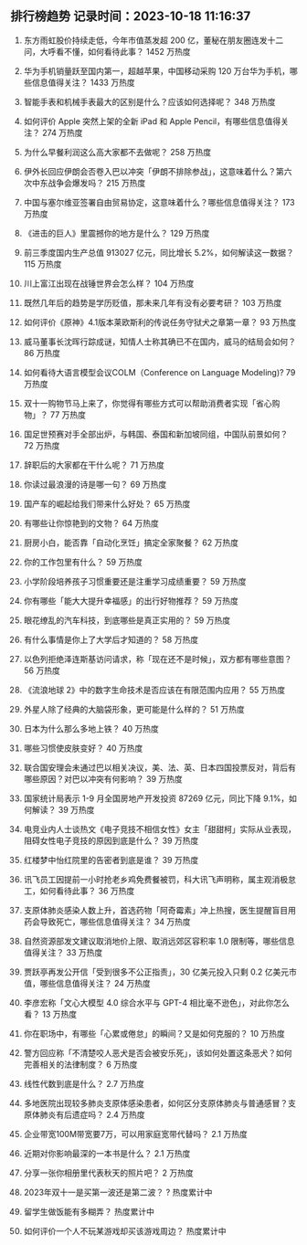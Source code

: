 
## 排行榜趋势 记录时间：2023-10-18 11:16:37
  
  1. 东方雨虹股价持续走低，今年市值蒸发超 200 亿，董秘在朋友圈连发十二问，大呼看不懂，如何看待此事？ 1452 万热度
    
  2. 华为手机销量跃至国内第一，超越苹果，中国移动采购 120 万台华为手机，哪些信息值得关注？ 1433 万热度
    
  3. 智能手表和机械手表最大的区别是什么？应该如何选择呢？ 348 万热度
    
  4. 如何评价 Apple 突然上架的全新 iPad 和 Apple Pencil，有哪些信息值得关注？ 274 万热度
    
  5. 为什么早餐利润这么高大家都不去做呢？ 258 万热度
    
  6. 伊外长回应伊朗会否卷入巴以冲突「伊朗不排除参战」，这意味着什么？第六次中东战争会爆发吗？ 215 万热度
    
  7. 中国与塞尔维亚签署自由贸易协定，这意味着什么？哪些信息值得关注？ 173 万热度
    
  8. 《进击的巨人》里震撼你的地方是什么？ 129 万热度
    
  9. 前三季度国内生产总值 913027 亿元，同比增长 5.2%，如何解读这一数据？ 115 万热度
    
  10. 川上富江出现在战锤世界会怎么样？ 104 万热度
    
  11. 既然几年后的趋势是学历贬值，那未来几年有没有必要考研？ 103 万热度
    
  12. 如何评价《原神》4.1版本莱欧斯利的传说任务守狱犬之章第一章？ 93 万热度
    
  13. 威马董事长沈晖行踪成谜，知情人士称其确已不在国内，威马的结局会如何？ 86 万热度
    
  14. 如何看待大语言模型会议COLM（Conference on Language Modeling)? 79 万热度
    
  15. 双十一购物节马上来了，你觉得有哪些方式可以帮助消费者实现「省心购物」？ 77 万热度
    
  16. 国足世预赛对手全部出炉，与韩国、泰国和新加坡同组，中国队前景如何？ 72 万热度
    
  17. 辞职后的大家都在干什么呢？ 71 万热度
    
  18. 你读过最浪漫的诗是哪一句？ 69 万热度
    
  19. 国产车的崛起给我们带来什么好处？ 65 万热度
    
  20. 有哪些让你惊艳到的文物？ 64 万热度
    
  21. 厨房小白，能否靠「自动化烹饪」搞定全家聚餐？ 62 万热度
    
  22. 你的工作包里有什么？ 59 万热度
    
  23. 小学阶段培养孩子习惯重要还是注重学习成绩重要？ 59 万热度
    
  24. 你有哪些「能大大提升幸福感」的出行好物推荐？ 59 万热度
    
  25. 眼花缭乱的汽车科技，到底哪些是真正实用的？ 59 万热度
    
  26. 有什么事情是你上了大学后才知道的？ 58 万热度
    
  27. 以色列拒绝泽连斯基访问请求，称「现在还不是时候」，双方都有哪些意图？ 56 万热度
    
  28. 《流浪地球 2》中的数字生命技术是否应该在有限范围内应用？ 55 万热度
    
  29. 外星人除了经典的大脑袋形象，更可能是什么样的？ 51 万热度
    
  30. 日本为什么那么多地上铁？ 40 万热度
    
  31. 哪些习惯使皮肤变好？ 40 万热度
    
  32. 联合国安理会未通过巴以相关决议，美、法、英、日本四国投票反对，背后有哪些原因？对巴以冲突有何影响？ 39 万热度
    
  33. 国家统计局表示 1-9 月全国房地产开发投资 87269 亿元，同比下降 9.1%，如何解读？ 39 万热度
    
  34. 电竞业内人士谈热文《电子竞技不相信女性》女主「甜甜柯」实际从业表现，阻碍女性电子竞技的原因到底是什么？ 39 万热度
    
  35. 红楼梦中怡红院里的告密者到底是谁？ 39 万热度
    
  36. 讯飞员工因提前一小时抢老乡鸡免费餐被罚，科大讯飞声明称，属主观消极怠工，如何看待此事？ 36 万热度
    
  37. 支原体肺炎感染人数上升，首选药物「阿奇霉素」冲上热搜，医生提醒盲目用药会导致死亡，哪些信息值得关注？ 34 万热度
    
  38. 自然资源部发文建议取消地价上限、取消远郊区容积率 1.0 限制等，哪些信息值得关注？ 33 万热度
    
  39. 贾跃亭再发公开信「受到很多不公正指责」，30 亿美元投入只剩 0.2 亿美元市值，哪些信息值得关注？ 24 万热度
    
  40. 李彦宏称「文心大模型 4.0 综合水平与 GPT-4 相比毫不逊色」，对此你怎么看？ 13 万热度
    
  41. 你在职场中，有哪些「心累或倦怠」的瞬间？又是如何克服的？ 10 万热度
    
  42. 警方回应称「不清楚咬人恶犬是否会被安乐死」，该如何处置这条恶犬？如何完善相关的法律制度？ 6 万热度
    
  43. 线性代数到底是什么？ 2.7 万热度
    
  44. 多地医院出现较多肺炎支原体感染患者，如何区分支原体肺炎与普通感冒？支原体肺炎有后遗症吗？ 2.4 万热度
    
  45. 企业带宽100M带宽要7万，可以用家庭宽带代替吗？ 2.1 万热度
    
  46. 近期对你影响最深的一本书是什么？ 2.1 万热度
    
  47. 分享一张你相册里代表秋天的照片吧？ 2 万热度
    
  48. 2023年双十一是买第一波还是第二波？	? 热度累计中
    
  49. 留学生做饭能有多糊弄？ 热度累计中
    
  50. 如何评价一个人不玩某游戏却买该游戏周边？ 热度累计中
    